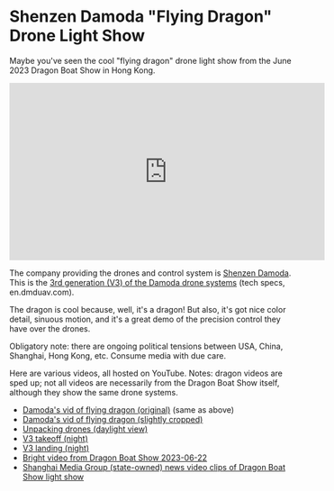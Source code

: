 # Shenzen Damoda "Flying Dragon" Drone Light Show

Maybe you've seen the cool "flying dragon" drone light show from the June 2023 Dragon Boat Show in Hong Kong.

<iframe width="560" height="315" src="https://www.youtube-nocookie.com/embed/pZ-zJ0Vq0FU" title="YouTube video player" frameborder="0" allow="accelerometer; autoplay; clipboard-write; encrypted-media; gyroscope; picture-in-picture; web-share" allowfullscreen></iframe>

The company providing the drones and control system is [Shenzen Damoda](https://en.dmduav.com/). This is the [3rd generation (V3) of the Damoda drone systems](https://en.dmduav.com/item/light-show-drone/outdoor-v2-formation-uav) (tech specs, en.dmduav.com).

The dragon is cool because, well, it's a dragon! But also, it's got nice color detail, sinuous motion, and it's a great demo of the precision control they have over the drones.

Obligatory note: there are ongoing political tensions between USA, China, Shanghai, Hong Kong, etc. Consume media with due care.

Here are various videos, all hosted on YouTube. Notes: dragon videos are sped up; not all videos are necessarily from the Dragon Boat Show itself, although they show the same drone systems.

- [Damoda's vid of flying dragon (original)](https://www.youtube.com/watch?v=pZ-zJ0Vq0FU) (same as above)
- [Damoda's vid of flying dragon (slightly cropped)](https://www.youtube.com/watch?v=ycCtRWL8MCI)
- [Unpacking drones (daylight view)](https://www.youtube.com/watch?v=lMYb7Go1uq4)
- [V3 takeoff (night)](https://www.youtube.com/shorts/ogm3iF_oyp4)
- [V3 landing (night)](https://www.youtube.com/shorts/0FwEuYcQ93Y)
- [Bright video from Dragon Boat Show 2023-06-22](https://www.youtube.com/watch?v=3G1KBu6H6BM)
- [Shanghai Media Group (state-owned) news video clips of Dragon Boat Show light show](https://www.youtube.com/watch?v=m-AXMhfT724)
